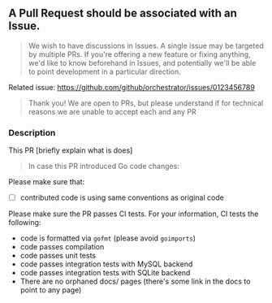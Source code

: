## A Pull Request should be associated with an Issue.

> We wish to have discussions in Issues. A single issue may be targeted by multiple PRs.
> If you're offering a new feature or fixing anything, we'd like to know beforehand in Issues,
> and potentially we'll be able to point development in a particular direction.

Related issue: https://github.com/github/orchestrator/issues/0123456789

> Thank you! We are open to PRs, but please understand if for technical reasons we are unable to accept each and any PR

### Description

This PR [briefly explain what is does]

> In case this PR introduced Go code changes:

Please make sure that:

- [ ] contributed code is using same conventions as original code

Please make sure the PR passes CI tests. For your information, CI tests the following:

- code is formatted via `gofmt` (please avoid `goimports`)
- code passes compilation
- code passes unit tests
- code passes integration tests with MySQL backend
- code passes integration tests with SQLite backend
- There are no orphaned docs/ pages (there's some link in the docs to point to any page)
